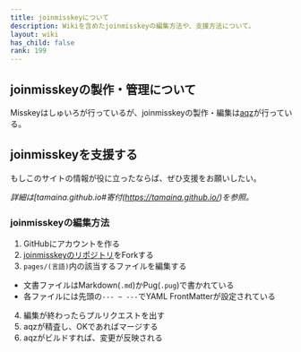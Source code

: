 ```yaml
---
title: joinmisskeyについて
description: Wikiを含めたjoinmisskeyの編集方法や、支援方法について。
layout: wiki
has_child: false
rank: 199
---
```

## joinmisskeyの製作・管理について
Misskeyはしゅいろが行っているが、joinmisskeyの製作・編集は[aqz](../culture/users/aqz/)が行っている。

## joinmisskeyを支援する
もしこのサイトの情報が役に立ったならば、ぜひ支援をお願いしたい。

*詳細は[tamaina.github.io#寄付(https://tamaina.github.io/)を参照。*

### joinmisskeyの編集方法
1. GitHubにアカウントを作る
2. [joinmisskeyのリポジトリ](https://github.com/joinmisskey/joinmisskey.github.io)をForkする
3. `pages/(言語)`内の該当するファイルを編集する
  * 文書ファイルはMarkdown(`.md`)かPug(`.pug`)で書かれている
  * 各ファイルには先頭の`--- ~ ---`でYAML FrontMatterが設定されている
4. 編集が終わったらプルリクエストを出す
5. aqzが精査し、OKであればマージする
6. aqzがビルドすれば、変更が反映される
